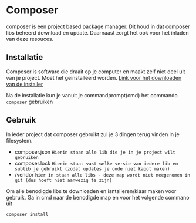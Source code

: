 # Composer
composer is een project based package manager.
Dit houd in dat composer libs beheerd download en update.
Daarnaast zorgt het ook voor het inladen van deze resouces.

## Installatie
Composer is software die draait op je computer en maakt zelf niet deel uit van je project.
Moet het geinstalleerd worden.
[Link voor het downloaden van de installer](https://getcomposer.org/doc/00-intro.md#installation-windows)

Na de installatie kun je vanuit je commandprompt(cmd) het commando `composer` gebruiken

## Gebruik
In ieder project dat composer gebruikt zul je 3 dingen terug vinden in je filesystem.

* composer.json `Hierin staan alle lib die je in je project wilt gebruiken`
* composer.lock `Hierin staat vast welke versie van iedere lib en sublib je gebruikt (zodat updates je code niet kapot maken)`
* /vendor `hier in staan alle libs - deze map wordt niet meegenomen in git (dus hoeft niet aanwezig te zijn)`

Om alle benodigde libs te downloaden en isntalleren/klaar maken voor gebruik. Ga in cmd naar de benodigde map en voor het volgende commano uit

```
composer install
```